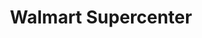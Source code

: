 ---
title: "Walmart Supercenter"
url: /ocala/walmart-supercenter-southwest-highway-200/
shop: supermarket
---